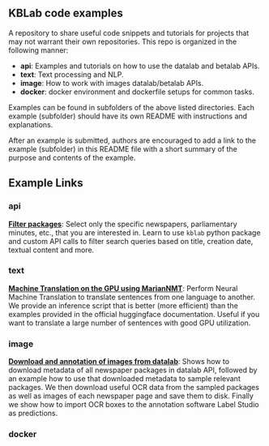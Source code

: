 ## KBLab code examples

A repository to share useful code snippets and tutorials for projects that may not warrant their own repositories. 
This repo is organized in the following manner:

- 	**api**: Examples and tutorials on how to use the datalab and betalab APIs.
-	**text**: Text processing and NLP. 
-	**image**: How to work with images datalab/betalab APIs.
-	**docker**: docker environment and dockerfile setups for common tasks. 

Examples can be found in subfolders of the above listed directories. Each example (subfolder) should have its own README with instructions and explanations.

After an example is submitted, authors are encouraged to add a link to the example (subfolder) in this README file with a short summary of the purpose and contents of the example. 

## Example Links

### api

[**Filter packages**](https://github.com/kb-labb/kblabb-examples/tree/master/api/filter_packages): Select only the specific newspapers, parliamentary minutes, etc., that you are interested in. Learn to use `kblab` python package and custom API calls to filter search queries based on title, creation date, textual content and more. 

### text

[**Machine Translation on the GPU using MarianNMT**](https://github.com/kb-labb/kblabb-examples/tree/master/text/machine_translation_gpu): Perform Neural Machine Translation to translate sentences from one language to another. We provide an inference script that is better (more efficient) than the examples provided in the official huggingface documentation. Useful if you want to translate a large number of sentences with good GPU utilization. 

### image

[**Download and annotation of images from datalab**](https://github.com/kb-labb/kblabb-examples/tree/master/images/annotation): Shows how to download metadata of all newspaper packages in datalab API, followed by an example how to use that downloaded metadata to sample relevant packages. We then download useful OCR data from the sampled packages as well as images of each newspaper page and save them to disk. Finally we show how to import OCR boxes to the annotation software Label Studio as predictions.

### docker 
